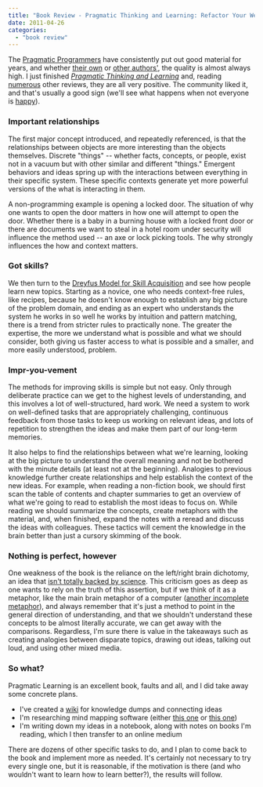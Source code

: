 ```yaml
---
title: "Book Review - Pragmatic Thinking and Learning: Refactor Your Wetware"
date: 2011-04-26
categories:
  - "book review"
---
```


The [Pragmatic Programmers](http://pragprog.com/) have consistently put out good material for years, and whether [their own](http://pragprog.com/book/tpp/the-pragmatic-programmer) or [other authors'](http://pragprog.com/book/achbd/the-rspec-book), the quality is almost always high. I just finished [*Pragmatic Thinking and Learning*](http://pragprog.com/book/ahptl/pragmatic-thinking-and-learning) and, reading [numerous](http://www.duffbert.com/duffbert/blog.nsf/d6plinks/TADF-7KYLN5) other reviews, they are all very positive. The community liked it, and that's usually a good sign (we'll see what happens when not everyone is [happy](http://www.rubyinside.com/rails-3-1-adopts-coffeescript-jquery-sass-and-controversy-4669.html)).

### Important relationships

The first major concept introduced, and repeatedly referenced, is that the relationships between objects are more interesting than the objects themselves. Discrete "things" -- whether facts, concepts, or people, exist not in a vacuum but with other similar and different "things." Emergent behaviors and ideas spring up with the interactions between everything in their specific system. These specific contexts generate yet more powerful versions of the what is interacting in them.

A non-programming example is opening a locked door. The situation of why one wants to open the door matters in how one will attempt to open the door. Whether there is a baby in a burning house with a locked front door or there are documents we want to steal in a hotel room under security will influence the method used -- an axe or lock picking tools. The why strongly influences the how and context matters.

### Got skills?

We then turn to the [Dreyfus Model for Skill Acquisition](http://en.wikipedia.org/wiki/Dreyfus_model_of_skill_acquisition) and see how people learn new topics. Starting as a novice, one who needs context-free rules, like recipes, because he doesn't know enough to establish any big picture of the problem domain, and ending as an expert who understands the system he works in so well he works by intuition and pattern matching, there is a trend from stricter rules to practically none. The greater the expertise, the more we understand what is possible and what we should consider, both giving us faster access to what is possible and a smaller, and more easily understood, problem.

### Impr-you-vement

The methods for improving skills is simple but not easy. Only through deliberate practice can we get to the highest levels of understanding, and this involves a lot of well-structured, hard work. We need a system to work on well-defined tasks that are appropriately challenging, continuous feedback from those tasks to keep us working on relevant ideas, and lots of repetition to strengthen the ideas and make them part of our long-term memories.

It also helps to find the relationships between what we're learning, looking at the big picture to understand the overall meaning and not be bothered with the minute details (at least not at the beginning). Analogies to previous knowledge further create relationships and help establish the context of the new ideas. For example, when reading a non-fiction book, we should first scan the table of contents and chapter summaries to get an overview of what we're going to read to establish the most ideas to focus on. While reading we should summarize the concepts, create metaphors with the material, and, when finished, expand the notes with a reread and discuss the ideas with colleagues. These tactics will cement the knowledge in the brain better than just a cursory skimming of the book.

### Nothing is perfect, however

One weakness of the book is the reliance on the left/right brain dichotomy, an idea that [isn't totally backed by science](http://prostheticknowledge.tumblr.com/post/3563608775/fuckyeah-neuroscience-left-brain-vs-right-brain-and). This criticism goes as deep as one wants to rely on the truth of this assertion, but if we think of it as a metaphor, like the main brain metaphor of a computer ([another incomplete metaphor](http://dangerousintersection.org/2006/05/18/the-brain-is-not-a-computer/)), and always remember that it's just a method to point in the general direction of understanding, and that we shouldn't understand these concepts to be almost literally accurate, we can get away with the comparisons. Regardless, I'm sure there is value in the takeaways such as creating analogies between disparate topics, drawing out ideas, talking out loud, and using other mixed media.

### So what?

Pragmatic Learning is an excellent book, faults and all, and I did take away some concrete plans.

* I've created a [wiki](http://danielchoi.com/software/soywiki.html) for knowledge dumps and connecting ideas
* I'm researching mind mapping software (either [this one](http://freemind.sourceforge.net/wiki/index.php/Main_Page) or [this one](http://www.mindmeister.com/))
* I'm writing down my ideas in a notebook, along with notes on books I'm reading, which I then transfer to an online medium

There are dozens of other specific tasks to do, and I plan to come back to the book and implement more as needed. It's certainly not necessary to try every single one, but it is reasonable, if the motivation is there (and who wouldn't want to learn how to learn better?), the results will follow.

